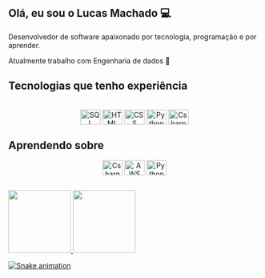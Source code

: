 ## Olá, eu sou o Lucas Machado 💻
Desenvolvedor de software apaixonado por tecnologia, programação e por aprender.

Atualmente trabalho com Engenharia de dados 🎲
  
  ## Tecnologias que tenho experiência
<div style="display: inline_block" align="center"><br>
  <img align="center" alt="SQL" height="30" width="40" src="https://cdn.jsdelivr.net/gh/devicons/devicon/icons/microsoftsqlserver/microsoftsqlserver-plain.svg">
  <img align="center" alt="HTML" height="30" width="40" src="https://icongr.am/devicon/html5-original.svg?size=128&color=currentColor">
  <img align="center" alt="CSS" height="30" width="40" src="https://icongr.am/devicon/css3-original.svg?size=128&color=currentColor">
  <img align="center" alt="Python" height="30" width="40" src="https://icongr.am/devicon/python-original.svg?size=128&color=currentColor">
  <img align="center" alt="Csharp" height="30" width="40" src="https://icongr.am/devicon/csharp-original.svg?size=128&color=currentColor">
</div>
                                                                                                                                        
  ## Aprendendo sobre
<div style="display: inline_block" align="center">
  <img align="center" alt="Csharp" height="30" width="40" src="https://icongr.am/devicon/csharp-original.svg?size=128&color=currentColor">
  <img align="center" alt="AWS" height="30" width="40" src="https://icongr.am/devicon/amazonwebservices-original.svg?size=128&color=currentColor">
  <img align="center" alt="Python" height="30" width="40" src="https://icongr.am/devicon/python-original.svg?size=128&color=currentColor">
</div>
  
  ##
                                                                                                                                                 
<div align="left">
  <a href="https://github.com/lfjmachado">
  <img height="125em" src="https://github-readme-stats.vercel.app/api?username=lfjmachado&show_icons=true&theme=dracula&include_all_commits=true&count_private=true">
  <img height="125em" src="https://github-readme-stats.vercel.app/api/top-langs/?username=lfjmachado&layout=compact&langs_count=7&theme=dracula">
</div>
                                                                                                                                          
                                                                                                                             
<div> 
 
  ![Snake animation](https://github.com/lfjmachado/lfjmachado/blob/output/github-contribution-grid-snake.svg)
 
</div>
